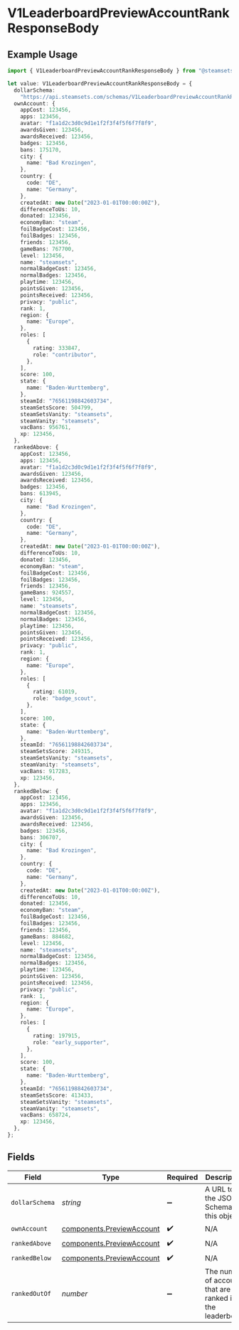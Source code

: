 # V1LeaderboardPreviewAccountRankResponseBody

## Example Usage

```typescript
import { V1LeaderboardPreviewAccountRankResponseBody } from "@steamsets/client-ts/models/components";

let value: V1LeaderboardPreviewAccountRankResponseBody = {
  dollarSchema:
    "https://api.steamsets.com/schemas/V1LeaderboardPreviewAccountRankResponseBody.json",
  ownAccount: {
    appCost: 123456,
    apps: 123456,
    avatar: "f1a1d2c3d0c9d1e1f2f3f4f5f6f7f8f9",
    awardsGiven: 123456,
    awardsReceived: 123456,
    badges: 123456,
    bans: 175170,
    city: {
      name: "Bad Krozingen",
    },
    country: {
      code: "DE",
      name: "Germany",
    },
    createdAt: new Date("2023-01-01T00:00:00Z"),
    differenceToUs: 10,
    donated: 123456,
    economyBan: "steam",
    foilBadgeCost: 123456,
    foilBadges: 123456,
    friends: 123456,
    gameBans: 767700,
    level: 123456,
    name: "steamsets",
    normalBadgeCost: 123456,
    normalBadges: 123456,
    playtime: 123456,
    pointsGiven: 123456,
    pointsReceived: 123456,
    privacy: "public",
    rank: 1,
    region: {
      name: "Europe",
    },
    roles: [
      {
        rating: 333847,
        role: "contributor",
      },
    ],
    score: 100,
    state: {
      name: "Baden-Wurttemberg",
    },
    steamId: "76561198842603734",
    steamSetsScore: 504799,
    steamSetsVanity: "steamsets",
    steamVanity: "steamsets",
    vacBans: 956761,
    xp: 123456,
  },
  rankedAbove: {
    appCost: 123456,
    apps: 123456,
    avatar: "f1a1d2c3d0c9d1e1f2f3f4f5f6f7f8f9",
    awardsGiven: 123456,
    awardsReceived: 123456,
    badges: 123456,
    bans: 613945,
    city: {
      name: "Bad Krozingen",
    },
    country: {
      code: "DE",
      name: "Germany",
    },
    createdAt: new Date("2023-01-01T00:00:00Z"),
    differenceToUs: 10,
    donated: 123456,
    economyBan: "steam",
    foilBadgeCost: 123456,
    foilBadges: 123456,
    friends: 123456,
    gameBans: 924557,
    level: 123456,
    name: "steamsets",
    normalBadgeCost: 123456,
    normalBadges: 123456,
    playtime: 123456,
    pointsGiven: 123456,
    pointsReceived: 123456,
    privacy: "public",
    rank: 1,
    region: {
      name: "Europe",
    },
    roles: [
      {
        rating: 61019,
        role: "badge_scout",
      },
    ],
    score: 100,
    state: {
      name: "Baden-Wurttemberg",
    },
    steamId: "76561198842603734",
    steamSetsScore: 249315,
    steamSetsVanity: "steamsets",
    steamVanity: "steamsets",
    vacBans: 917283,
    xp: 123456,
  },
  rankedBelow: {
    appCost: 123456,
    apps: 123456,
    avatar: "f1a1d2c3d0c9d1e1f2f3f4f5f6f7f8f9",
    awardsGiven: 123456,
    awardsReceived: 123456,
    badges: 123456,
    bans: 306707,
    city: {
      name: "Bad Krozingen",
    },
    country: {
      code: "DE",
      name: "Germany",
    },
    createdAt: new Date("2023-01-01T00:00:00Z"),
    differenceToUs: 10,
    donated: 123456,
    economyBan: "steam",
    foilBadgeCost: 123456,
    foilBadges: 123456,
    friends: 123456,
    gameBans: 884682,
    level: 123456,
    name: "steamsets",
    normalBadgeCost: 123456,
    normalBadges: 123456,
    playtime: 123456,
    pointsGiven: 123456,
    pointsReceived: 123456,
    privacy: "public",
    rank: 1,
    region: {
      name: "Europe",
    },
    roles: [
      {
        rating: 197915,
        role: "early_supporter",
      },
    ],
    score: 100,
    state: {
      name: "Baden-Wurttemberg",
    },
    steamId: "76561198842603734",
    steamSetsScore: 413433,
    steamSetsVanity: "steamsets",
    steamVanity: "steamsets",
    vacBans: 658724,
    xp: 123456,
  },
};
```

## Fields

| Field                                                                              | Type                                                                               | Required                                                                           | Description                                                                        | Example                                                                            |
| ---------------------------------------------------------------------------------- | ---------------------------------------------------------------------------------- | ---------------------------------------------------------------------------------- | ---------------------------------------------------------------------------------- | ---------------------------------------------------------------------------------- |
| `dollarSchema`                                                                     | *string*                                                                           | :heavy_minus_sign:                                                                 | A URL to the JSON Schema for this object.                                          | https://api.steamsets.com/schemas/V1LeaderboardPreviewAccountRankResponseBody.json |
| `ownAccount`                                                                       | [components.PreviewAccount](../../models/components/previewaccount.md)             | :heavy_check_mark:                                                                 | N/A                                                                                |                                                                                    |
| `rankedAbove`                                                                      | [components.PreviewAccount](../../models/components/previewaccount.md)             | :heavy_check_mark:                                                                 | N/A                                                                                |                                                                                    |
| `rankedBelow`                                                                      | [components.PreviewAccount](../../models/components/previewaccount.md)             | :heavy_check_mark:                                                                 | N/A                                                                                |                                                                                    |
| `rankedOutOf`                                                                      | *number*                                                                           | :heavy_minus_sign:                                                                 | The number of accounts that are ranked in the leaderboard                          |                                                                                    |